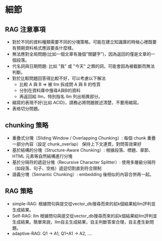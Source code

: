 # 細節

## RAG 注意事項
+  對於不同的資料種類需要不同的分塊策略，可能在建立知識庫的時候心裡既要有預期資料格式應該要長什麼樣。
+  無法應對全局問題(比如一個文章有幾個"關鍵字")，因為返回的僅是文章的一個段落。
+  代名詞與日期問題: 比如 "我" 或 "今天" 之類的詞，可能會因為被截斷而無法判斷。
+  對於比較問題回答得比較不好，可以考慮以下解法
    + 比較 A 與 B => 被 llm 拆成問 A 與 B 的性質
    + 分別在資料庫中搜尋A與B的資料
    + 再返回給 llm，特別指名 llm 列出相異部分。
+  縮寫的表現不好(比如 ACID)，請務必將問題敘述清楚，不要用縮寫。
+  表格切分問題。

## chunking 策略 
+  重疊式分塊（Sliding Window / Overlapping Chunking）: 每個 chunk 重疊一部分內容（設定 chunk_overlap）	保持上下文連貫，對問答效果好	
+  基於結構的分塊（Structure-Aware Chunking）: 根據段落、標題、章節、HTML 元素等自然結構進行分塊
+  基於分隔符的遞迴分塊（Recursive Character Splitter）: 使用多層級分隔符（如段落、句子、空格）遞迴切割直到符合限制	
+  語義分塊（Semantic Chunking）: embedding 後相似的內容合併再一起。

## RAG 策略
+ simple-RAG: 根據問句與提交從vector_db搜尋而來的前k個結果給llm評判並生成結果。
+ Self-RAG: llm 根據問句與提交從vector_db搜尋而來的前k個結果給llm評判並生成結果。簡單來說，llm自主生成結果，自主判斷答案合理，自主產生新問題。
+ adaptive-RAG: Q1 -> A1, Q1+A1 -> A2, ....


